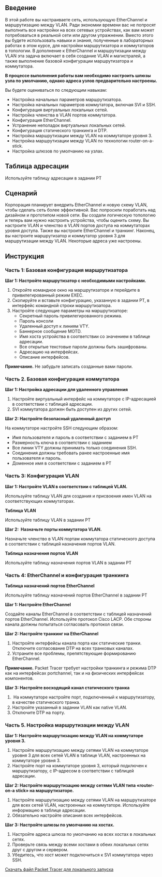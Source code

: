 ## Введение

В этой работе вы настраиваете сеть, использующую EtherChannel и маршрутизацию между VLAN. Ради экономии времени вас не попросят выполнить все настройки на всех сетевых устройствах, как вам может потребоваться в реальной сети или другом упражнении. Вместо этого вы будете использовать навыки и знания, полученные в лабораторных работах в этом курсе, для настройки маршрутизатора и коммутаторов в топологии. В дополнение к EtherChannel и маршрутизации между VLAN эта задача включает в себя создание VLAN и магистралей, а также выполнение базовой конфигурации маршрутизатора и коммутатора.

**В процессе выполнения работы вам необходимо настроить шлюзы узла по умолчанию, однако адреса узлов предварительно настроены.**

Вы будете оцениваться по следующим навыкам:

* Настройка начальных параметров маршрутизатора.
* Настройка начальных параметров коммутатора, включая SVI и SSH.
* Конфигурация виртуальных локальных сетей.
* Настройка членства в VLAN портов коммутатора.
* Конфигурация EtherChannel.
* Устранение неполадок виртуальных локальных сетей.
* Конфигурация статического транкинга и DTP.
* Настройка маршрутизации между VLAN на коммутаторе уровня 3.
* Настройка маршрутизации между VLAN по технологии router-on-a-stick.
* Настройка шлюзов по умолчанию на узлах.

## Таблица адресации

Используйте таблицу адресации в задании PT

## Сценарий
Корпорация планирует внедрить EtherChannel и новую схему VLAN, чтобы сделать сеть более эффективной. Вас попросили поработать над дизайном и прототипом новой сети. Вы создали логическую топологию и теперь вам нужно настроить устройства, чтобы оценить схему. Вы настроите VLAN и членство в VLAN портов доступа на коммутаторах уровня доступа. Также вы настроите EtherChannel и транкинг. Наконец, вы настроите маршрутизатор и коммутатор уровня 3 для маршрутизации между VLAN. Некоторые адреса уже настроены.

## Инструкция

### Часть 1: Базовая конфигурация маршрутизатора

**Шаг 1: Настройте маршрутизатор с необходимыми настройками.**

1. Откройте командное окно на маршрутизаторе и перейдите в привилегированный режим EXEC.
2. Скопируйте и вставьте конфигурацию, указанную в задании PT, в интерфейс командной строки маршрутизатора.
3. Настройте следующие параметры на маршрутизаторе:
   * Секретный пароль привилегированного режима.
   * Пароль консоли
   * Удаленный доступ к линиям VTY.
   * Баннерное сообщение MOTD.
   * Имя хоста устройства в соответствии со значением в таблице адресации.
   * Все открытые текстовые пароли должны быть зашифрованы.
   * Адресацию на интерфейсах.
   * Описание интерфейсов.

**Примечание.** Не забудьте записать созданные вами пароли.

### Часть 2. Базовая конфигурация коммутатора

**Шаг 1: Настройка адресации для удаленного управления**

1. Настройте виртуальный интерфейс на коммутаторе с IP-адресацией в соответствии с таблицей адресации.
2. SVI коммутатора должен быть доступен из других сетей.


**Шаг 2: Настройте безопасный удаленный доступ**

На коммутаторе настройте SSH следующим образом:

* Имя пользователя и пароль в соответствии с заданием в PT
* Размерность ключа в соответствии с заданием
* Все линии VTY должны принимать только соединения SSH.
* Соединения должны требовать ранее настроенные имя пользователя и пароль.
* Доменное имя в соответствии с заданием в PT


### Часть 3: Конфигурация VLAN

**Шаг 1: Настройте VLAN в соответствии с таблицей VLAN.**

Используйте таблицу VLAN для создания и присвоения имен VLAN на соответствующих коммутаторах.

**Таблица VLAN**

Используйте таблицу VLAN в задании PT

**Шаг 2:  Назначьте порты коммутатора VLAN.**

Назначьте членство в VLAN портам коммутатора статического доступа в соответствии с таблицей назначения портов VLAN.

**Таблица назначения портов VLAN**

Используйте таблицу назначения портов VLAN в задании PT

### Часть 4: EtherChannel и конфигурация транкинга

**Таблица назначений портов EtherChannel**

Используйте таблицу назначений портов EtherChannel в задании PT

**Шаг 1: Настройте EtherChannel**

Создайте каналы EtherChannel в соответствии с таблицей назначений портов EtherChannel. Используйте протокол Cisco LACP. Обе стороны канала должны попытаться согласовать протокол связи.

**Шаг 2: Настройте транкинг на EtherChannel**

1. Настройте интерфейсы канала порта как статические транки. Отключите согласование DTP на всех транковых каналах.
2. Устраните все проблемы, препятствующие формированию EtherChannel.


**Примечание.** Packet Tracer требует настройки транкинга и режима DTP как на интерфейсах portchannel, так и на физических интерфейсах компонентов.

**Шаг 3: Настройте восходящий канал статического транка**

1.  На коммутаторе настройте порт, подключенный к маршрутизатору, в качестве статического транка.
2. Настройте указанный в задании VLAN как native VLAN.
3. Отключите DTP на порту.


### Часть 5. Настройка маршрутизации между VLAN

**Шаг 1: Настройте маршрутизацию между VLAN на коммутаторе уровня 3.**

1. Настройте маршрутизацию между сетями VLAN на коммутаторе уровня 3 для всех сетей VLAN в таблице VLAN, настроенных на коммутаторе уровня 3.
2. Настройте порт на коммутаторе уровня 3, который подключен к маршрутизатору, с IP-адресом в соответствии с  таблицей адресации.


**Шаг 2: Настройте маршрутизацию между сетями VLAN типа «router-on-a stick» на маршрутизаторе.**

1. Настройте маршрутизацию между сетями VLAN на маршрутизаторе для всех сетей VLAN, настроенных на коммутаторе. Используйте информацию в таблице адресации.
2. Обязательно настройте описания всех интерфейсов.


**Шаг 3: Настройте шлюзы по умолчанию на хостах.**

1. Настройте адреса шлюза по умолчанию на всех хостах в локальных сетях.
2. Проверьте связь между всеми хостами в обеих локальных сетях друг с другом и сервером.
3. Убедитесь, что хост может подключиться к SVI коммутатора через SSH.

[Скачать файл Packet Tracer для локального запуска](./assets/final-lab-2-1.pka)